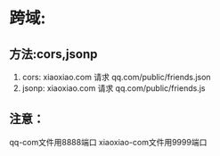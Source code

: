 
# 跨域:

## 方法:cors,jsonp

1. cors: xiaoxiao.com  请求 qq.com/public/friends.json
2. jsonp: xiaoxiao.com 请求 qq.com/public/friends.js

## 注意：
qq-com文件用8888端口
xiaoxiao-com文件用9999端口    
